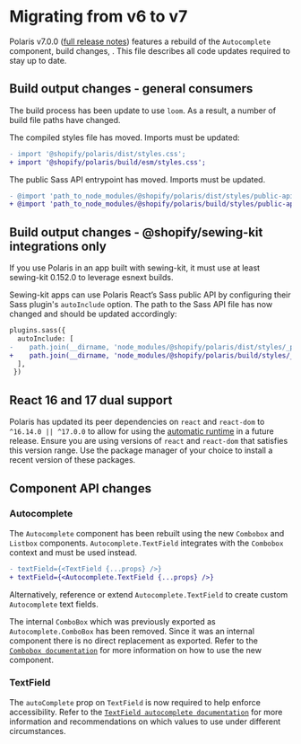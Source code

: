 # Migrating from v6 to v7

Polaris v7.0.0 ([full release notes](https://github.com/Shopify/polaris-react/releases/tag/v7.0.0)) features a rebuild of the `Autocomplete` component, build changes, . This file describes all code updates required to stay up to date.

## Build output changes - general consumers

The build process has been update to use `loom`. As a result, a number of build file paths have changed.

The compiled styles file has moved. Imports must be updated:

```diff
- import '@shopify/polaris/dist/styles.css';
+ import '@shopify/polaris/build/esm/styles.css';
```

The public Sass API entrypoint has moved. Imports must be updated.

```diff
- @import 'path_to_node_modules/@shopify/polaris/dist/styles/public-api';
+ @import 'path_to_node_modules/@shopify/polaris/build/styles/public-api';
```

## Build output changes - @shopify/sewing-kit integrations only

If you use Polaris in an app built with sewing-kit, it must use at least sewing-kit 0.152.0 to leverage esnext builds.

Sewing-kit apps can use Polaris React’s Sass public API by configuring their Sass plugin's `autoInclude` option. The path to the Sass API file has now changed and should be updated accordingly:

```diff
plugins.sass({
  autoInclude: [
-    path.join(__dirname, 'node_modules/@shopify/polaris/dist/styles/_public-api.scss'),
+    path.join(__dirname, 'node_modules/@shopify/polaris/build/styles/_public-api.scss'),
  ],
 })
```

## React 16 and 17 dual support

Polaris has updated its peer dependencies on `react` and `react-dom` to `^16.14.0 || ^17.0.0` to allow for using the [automatic runtime](https://reactjs.org/blog/2020/09/22/introducing-the-new-jsx-transform.html) in a future release. Ensure you are using versions of `react` and `react-dom` that satisfies this version range. Use the package manager of your choice to install a recent version of these packages.

## Component API changes

### Autocomplete

The `Autocomplete` component has been rebuilt using the new `Combobox` and `Listbox` components. `Autocomplete.TextField` integrates with the `Combobox` context and must be used instead.

```diff
- textField={<TextField {...props} />}
+ textField={<Autocomplete.TextField {...props} />}
```

Alternatively, reference or extend `Autocomplete.TextField` to create custom `Autocomplete` text fields.

The internal `ComboBox` which was previously exported as `Autocomplete.ComboBox` has been removed. Since it was an internal component there is no direct replacement as exported. Refer to the [`Combobox documentation`](https://github.com/Shopify/polaris-react/blob/main/src/components/Combobox/README.md) for more information on how to use the new component.

### TextField

The `autoComplete` prop on `TextField` is now required to help enforce accessibility. Refer to the [`TextField autocomplete documentation`](https://github.com/Shopify/polaris-react/blob/main/src/components/TextField/README.md#autocomplete) for more information and recommendations on which values to use under different circumstances.

